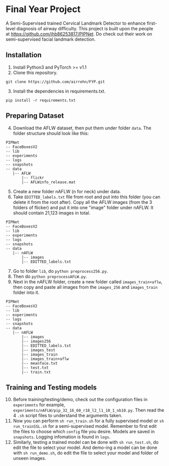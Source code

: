 # Final Year Project
A Semi-Supervised trained Cervical Landmark Detector to enhance first-level diagnosis of airway difficulty. This project is built upon the people at https://github.com/jhb86253817/PIPNet. Do check out their work on semi-supervised facial landmark detection.

## Installation
1. Install Python3 and PyTorch >= v1.1
2. Clone this repository.
```Shell
git clone https://github.com/airrehn/FYP.git
```
3. Install the dependencies in requirements.txt.
```Shell
pip install -r requirements.txt
```
## Preparing Dataset
4. Download the AFLW dataset, then put them under folder `data`. The folder structure should look like this:
````
PIPNet
-- FaceBoxesV2
-- lib
-- experiments
-- logs
-- snapshots
-- data
   |-- AFLW
       |-- flickr
       |-- AFLWinfo_release.mat
````
5. Create a new folder nAFLW (n for neck) under data.
6. Take ```EDITTED_labels.txt``` file from root and put into this folder (you can delete it from the root after). Copy all the AFLW images (from the 3 folders of flicker) and put it into one "image" folder under nAFLW. It should contain 21,123 images in total.
````
PIPNet
-- FaceBoxesV2
-- lib
-- experiments
-- logs
-- snapshots
-- data
   |-- nAFLW
       |-- images
       |-- EDITTED_labels.txt
````
7. Go to folder `lib`, do ```python preprocess256.py```.
8. Then do ```python preprocessAFLW.py```.
9. Next in the nAFLW folder, create a new folder called `images_train+aflw`, then copy and paste all images from the ```images_256``` and `images_train` folder into it.
````
PIPNet
-- FaceBoxesV2
-- lib
-- experiments
-- logs
-- snapshots
-- data
   |-- nAFLW
       |-- images
       |-- images256
       |-- EDITTED_labels.txt
       |-- images_test
       |-- images_train
       |-- images_train+aflw
       |-- meanface.txt
       |-- test.txt
       |-- train.txt
````
## Training and Testing models
10. Before training/testing/demo, check out the configuration files in ```experiments``` for example, ```experiments/nAFLW/pip_32_16_60_r18_l2_l1_10_1_nb10.py```. Then read the 4 `.sh` script files to understand the arguments taken.
11. Now you can perform ```sh run_train.sh``` for a fully supervised model or ```sh run_trainSSL.sh``` for a semi-supervised model. Remember to first edit the files to choose which ```config``` file you desire. Models are saved in ```snapshots```. Logging infomation is found in ```logs```.
12. Similarly, testing a trained model can be done with ```sh run_test.sh```, do edit the file to select your model. And demo-ing a model can be done with ```sh run_demo.sh```, do edit the file to select your model and folder of unseen images.
